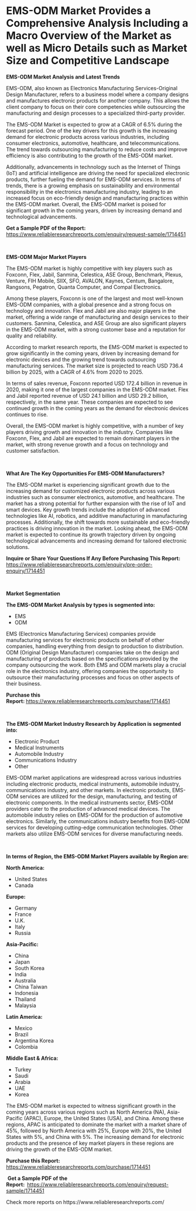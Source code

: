 <p><h1>EMS-ODM Market Provides a Comprehensive Analysis Including a Macro Overview of the Market as well as Micro Details such as Market Size and Competitive Landscape</h1></p><p><strong>EMS-ODM Market Analysis and Latest Trends</strong></p>
<p><p>EMS-ODM, also known as Electronics Manufacturing Services-Original Design Manufacturer, refers to a business model where a company designs and manufactures electronic products for another company. This allows the client company to focus on their core competencies while outsourcing the manufacturing and design processes to a specialized third-party provider.</p><p>The EMS-ODM Market is expected to grow at a CAGR of 6.5% during the forecast period. One of the key drivers for this growth is the increasing demand for electronic products across various industries, including consumer electronics, automotive, healthcare, and telecommunications. The trend towards outsourcing manufacturing to reduce costs and improve efficiency is also contributing to the growth of the EMS-ODM market.</p><p>Additionally, advancements in technology such as the Internet of Things (IoT) and artificial intelligence are driving the need for specialized electronic products, further fueling the demand for EMS-ODM services. In terms of trends, there is a growing emphasis on sustainability and environmental responsibility in the electronics manufacturing industry, leading to an increased focus on eco-friendly design and manufacturing practices within the EMS-ODM market. Overall, the EMS-ODM market is poised for significant growth in the coming years, driven by increasing demand and technological advancements.</p></p>
<p><strong>Get a Sample PDF of the Report:&nbsp;</strong> <a href="https://www.reliableresearchreports.com/enquiry/request-sample/1714451">https://www.reliableresearchreports.com/enquiry/request-sample/1714451</a></p>
<p>&nbsp;</p>
<p><strong>EMS-ODM Major Market Players</strong></p>
<p><p>The EMS-ODM market is highly competitive with key players such as Foxconn, Flex, Jabil, Sanmina, Celestica, ASE Group, Benchmark, Plexus, Venture, FIH Mobile, SIIX, SFO, AVALON, Kaynes, Centum, Bangalore, Rangsons, Pegatron, Quanta Computer, and Compal Electronics.</p><p>Among these players, Foxconn is one of the largest and most well-known EMS-ODM companies, with a global presence and a strong focus on technology and innovation. Flex and Jabil are also major players in the market, offering a wide range of manufacturing and design services to their customers. Sanmina, Celestica, and ASE Group are also significant players in the EMS-ODM market, with a strong customer base and a reputation for quality and reliability.</p><p>According to market research reports, the EMS-ODM market is expected to grow significantly in the coming years, driven by increasing demand for electronic devices and the growing trend towards outsourcing manufacturing services. The market size is projected to reach USD 736.4 billion by 2025, with a CAGR of 4.6% from 2020 to 2025.</p><p>In terms of sales revenue, Foxconn reported USD 172.4 billion in revenue in 2020, making it one of the largest companies in the EMS-ODM market. Flex and Jabil reported revenue of USD 24.1 billion and USD 29.2 billion, respectively, in the same year. These companies are expected to see continued growth in the coming years as the demand for electronic devices continues to rise.</p><p>Overall, the EMS-ODM market is highly competitive, with a number of key players driving growth and innovation in the industry. Companies like Foxconn, Flex, and Jabil are expected to remain dominant players in the market, with strong revenue growth and a focus on technology and customer satisfaction.</p></p>
<p>&nbsp;</p>
<p><strong>What Are The Key Opportunities For EMS-ODM Manufacturers?</strong></p>
<p><p>The EMS-ODM market is experiencing significant growth due to the increasing demand for customized electronic products across various industries such as consumer electronics, automotive, and healthcare. The market has a strong potential for further expansion with the rise of IoT and smart devices. Key growth trends include the adoption of advanced technologies like AI, robotics, and additive manufacturing in manufacturing processes. Additionally, the shift towards more sustainable and eco-friendly practices is driving innovation in the market. Looking ahead, the EMS-ODM market is expected to continue its growth trajectory driven by ongoing technological advancements and increasing demand for tailored electronic solutions.</p></p>
<p><strong>Inquire or Share Your Questions If Any Before Purchasing This Report:</strong> <a href="https://www.reliableresearchreports.com/enquiry/pre-order-enquiry/1714451">https://www.reliableresearchreports.com/enquiry/pre-order-enquiry/1714451</a></p>
<p>&nbsp;</p>
<p><strong>Market Segmentation</strong></p>
<p><strong>The EMS-ODM Market Analysis by types is segmented into:</strong></p>
<p><ul><li>EMS</li><li>ODM</li></ul></p>
<p><p>EMS (Electronics Manufacturing Services) companies provide manufacturing services for electronic products on behalf of other companies, handling everything from design to production to distribution. ODM (Original Design Manufacturer) companies take on the design and manufacturing of products based on the specifications provided by the company outsourcing the work. Both EMS and ODM markets play a crucial role in the electronics industry, offering companies the opportunity to outsource their manufacturing processes and focus on other aspects of their business.</p></p>
<p><strong>Purchase this Report:&nbsp;</strong><a href="https://www.reliableresearchreports.com/purchase/1714451">https://www.reliableresearchreports.com/purchase/1714451</a></p>
<p>&nbsp;</p>
<p><strong>The EMS-ODM Market Industry Research by Application is segmented into:</strong></p>
<p><ul><li>Electronic Product</li><li>Medical Instruments</li><li>Automobile Industry</li><li>Communications Industry</li><li>Other</li></ul></p>
<p><p>EMS-ODM market applications are widespread across various industries including electronic products, medical instruments, automobile industry, communications industry, and other markets. In electronic products, EMS-ODM services are utilized for the design, manufacturing, and testing of electronic components. In the medical instruments sector, EMS-ODM providers cater to the production of advanced medical devices. The automobile industry relies on EMS-ODM for the production of automotive electronics. Similarly, the communications industry benefits from EMS-ODM services for developing cutting-edge communication technologies. Other markets also utilize EMS-ODM services for diverse manufacturing needs.</p></p>
<p>&nbsp;</p>
<p><strong>In terms of Region, the EMS-ODM Market Players available by Region are:</strong></p>
<p>
    <p> <strong> North America: </strong>
        <ul>
            <li>United States</li>
            <li>Canada</li>
        </ul>
        </p> 
    <p> <strong> Europe: </strong>
        <ul>
            <li>Germany</li>
            <li>France</li>
            <li>U.K.</li>
            <li>Italy</li>
            <li>Russia</li>
        </ul>
        </p> 
    <p> <strong> Asia-Pacific: </strong>
        <ul>
            <li>China</li>
            <li>Japan</li>
            <li>South Korea</li>
            <li>India</li>
            <li>Australia</li>
            <li>China Taiwan</li>
            <li>Indonesia</li>
            <li>Thailand</li>
            <li>Malaysia</li>
        </ul>
        </p> 
    <p> <strong> Latin America: </strong>
        <ul>
            <li>Mexico</li>
            <li>Brazil</li>
            <li>Argentina Korea</li>
            <li>Colombia</li>
        </ul>
        </p> 
    <p> <strong> Middle East & Africa: </strong>
        <ul>
            <li>Turkey</li>
            <li>Saudi</li>
            <li>Arabia</li>
            <li>UAE</li>
            <li>Korea</li>
        </ul>
    </p>
    </p>
<p><p>The EMS-ODM market is expected to witness significant growth in the coming years across various regions such as North America (NA), Asia-Pacific (APAC), Europe, the United States (USA), and China. Among these regions, APAC is anticipated to dominate the market with a market share of 45%, followed by North America with 25%, Europe with 20%, the United States with 5%, and China with 5%. The increasing demand for electronic products and the presence of key market players in these regions are driving the growth of the EMS-ODM market.</p></p>
<p><strong>Purchase this Report: </strong><a href="https://www.reliableresearchreports.com/purchase/1714451">https://www.reliableresearchreports.com/purchase/1714451</a></p>
<p>&nbsp;<strong>Get a Sample PDF of the Report:&nbsp;&nbsp;</strong><a href="https://www.reliableresearchreports.com/enquiry/request-sample/1714451">https://www.reliableresearchreports.com/enquiry/request-sample/1714451</a></p>
<p><strong></strong></p>
<p>Check more reports on https://www.reliableresearchreports.com/</p>